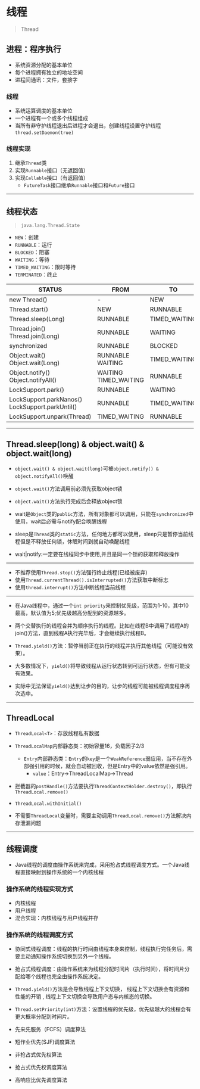 # 线程
> Thread

## 进程：程序执行
- 系统资源分配的基本单位
- 每个进程拥有独立的地址空间
- 进程间通讯：文件，套接字

### 线程
- 系统运算调度的基本单位
- 一个进程有一个或多个线程组成
- 当所有非守护线程退出后进程才会退出，创建线程设置守护线程`thread.setDaemon(true)`

### 线程实现
1. 继承`Thread`类
2. 实现`Runnable`接口（无返回值）
3. 实现`Callable`接口（有返回值）
    - `FutureTask`接口继承`Runnable`接口和`Future`接口


---


## 线程状态
> `java.lang.Thread.State`

- `NEW`：创建
- `RUNNABLE`：运行
- `BLOCKED`：阻塞
- `WAITING`：等待
- `TIMED_WAITING`：限时等待
- `TERMINATED`：终止



| STATUS | FROM | TO |
| - | - | - |
| new Thread() | - | NEW |
| Thread.start() | NEW | RUNNABLE |
| Thread.sleep(Long) | RUNNABLE | TIMED_WAITING |
| Thread.join()<br>Thread.join(Long) | RUNNABLE | WAITING|TIMED_WAITING |
| synchronized | RUNNABLE | BLOCKED |
| Object.wait()<br>Object.wait(Long) | RUNNABLE<br>WAITING|TIMED_WAITING |
| Object.notify()<br>Object.notifyAll() | WAITING<br>TIMED_WAITING | RUNNABLE |
| LockSupport.park() | RUNNABLE | WAITING |
| LockSupport.parkNanos()<br>LockSupport.parkUntil() | RUNNABLE | TIMED_WAITING |
| LockSupport.unpark(Thread) | TIMED_WAITING | RUNNABLE  |

---
## Thread.sleep(long) & object.wait() & object.wait(long)

- `object.wait() & object.wait(long)`可被`object.notify() & object.notifyAll()`唤醒

- `object.wait()`方法调用前必须先获取object锁
- `object.wait()`方法执行完成后会释放object锁

- wait是`Object`类的`public`方法，所有对象都可以调用，只能在`synchronized`中使用，wait后必需与notify配合唤醒线程

- sleep是`Thread`类的`static`方法，任何地方都可以使用，sleep只是暂停当前线程但是不释放任何锁，休眠时间到就自动唤醒线程


- wait|notify:一定要在线程同步中使用,并且是同一个锁的获取和释放操作





---


- 不推荐使用`Thread.stop()`方法强行终止线程(已经被废弃)
- 使用`Thread.currentThread().isInterrupted()`方法获取中断标志
- 使用`thread.interrupt()`方法中断线程当前线程

---


- 在Java线程中，通过一个`int priority`来控制优先级，范围为1-10，其中10最高，默认值为5;优先级越高分配到的资源越多。


- 两个交替执行的线程合并为顺序执行的线程。比如在线程B中调用了线程A的join()方法，直到线程A执行完毕后，才会继续执行线程B。

- `Thread.yield()`方法：暂停当前正在执行的线程并执行其他线程（可能没有效果）。
- 大多数情况下，`yield()`将导致线程从运行状态转到可运行状态，但有可能没有效果。
- 实际中无法保证`yield()`达到让步的目的，让步的线程可能被线程调度程序再次选中。

---
## ThreadLocal

- `ThreadLocal<T>`：存放线程私有数据
- `ThreadLocalMap`内部静态类：初始容量16，负载因子2/3
    - `Entry`内部静态类：`Entry`的`key`是一个`WeakReference`弱应用，当不存在外部强引用的时候，就会自动被回收，但是Entry中的value依然是强引用。
        - `value`：Entry->ThreadLocalMap->Thread



- 拦截器的`postHandle()`方法要执行`ThreadContextHolder.destroy()`，即执行`ThreadLocal.remove()`

- `ThreadLocal.withInitial()`
- 不需要`ThreadLocal`变量时，需要主动调用`ThreadLocal.remove()`方法解决内存泄漏问题


---

## 线程调度


- Java线程的调度由操作系统来完成，采用抢占式线程调度方式。一个Java线程直接映射到操作系统的一个内核线程

### 操作系统的线程实现方式

- 内核线程
- 用户线程
- 混合实现：内核线程与用户线程并存

### 操作系统的线程调度方式
- 协同式线程调度：线程的执行时间由线程本身来控制，线程执行完任务后，需要主动通知操作系统切换到另外一个线程。
- 抢占式线程调度：由操作系统来为线程分配时间片（执行时间），将时间片分配给哪个线程也完全由操作系统决定。

- `Thread.yield()`方法是会导致线程上下文切换， 线程上下文切换会有资源和性能的开销
, 线程上下文切换会导致用户态与内核态的切换。

- `Thread.setPriority(int)`方法：设置线程的优先级，优先级越大的线程会有更大概率分配到时间片。


- 先来先服务（FCFS）调度算法
- 短作业优先(SJF)调度算法

- 非抢占式优先权算法
- 抢占式优先权调度算法
- 高响应比优先调度算法
